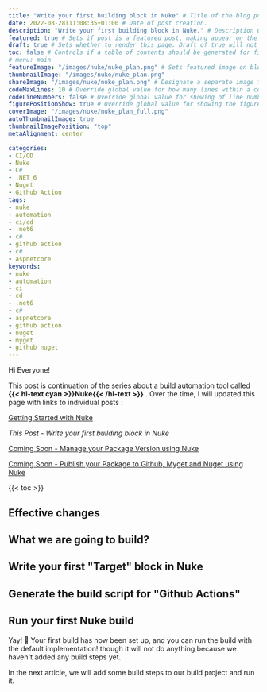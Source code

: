 ```yaml
---
title: "Write your first building block in Nuke" # Title of the blog post.
date: 2022-08-28T11:08:35+01:00 # Date of post creation.
description: "Write your first building block in Nuke." # Description used for search engine.
featured: true # Sets if post is a featured post, making appear on the home page side bar.
draft: true # Sets whether to render this page. Draft of true will not be rendered.
toc: false # Controls if a table of contents should be generated for first-level links automatically.
# menu: main
featureImage: "/images/nuke/nuke_plan.png" # Sets featured image on blog post.
thumbnailImage: "/images/nuke/nuke_plan.png"
shareImage: "/images/nuke/nuke_plan.png" # Designate a separate image for social media sharing.
codeMaxLines: 10 # Override global value for how many lines within a code block before auto-collapsing.
codeLineNumbers: false # Override global value for showing of line numbers within code block.
figurePositionShow: true # Override global value for showing the figure label.
coverImage: "/images/nuke/nuke_plan_full.png"
autoThumbnailImage: true
thumbnailImagePosition: "top"
metaAlignment: center

categories:
- CI/CD
- Nuke
- C#
- .NET 6
- Nuget
- Github Action
tags:
- nuke
- automation
- ci/cd
- .net6
- c#
- github action
- c#
- aspnetcore
keywords:
- nuke
- automation
- ci
- cd
- .net6
- c#
- aspnetcore
- github action
- nuget
- myget
- github nuget
---
```

 
Hi Everyone!

This post is continuation of the series about a build automation tool called **{{< hl-text cyan >}}Nuke{{< /hl-text >}}** . Over the time, I will updated this page with links to individual posts : 

[Getting Started with Nuke](/post/getting-started-with-nuke/)

_This Post - Write your first building block in Nuke_

[Coming Soon - Manage your Package Version using Nuke](#)

[Coming Soon - Publish your Package to Github, Myget and Nuget using Nuke](#)

{{< toc >}}
## Effective changes
## What we are going to build?
## Write your first "Target" block in Nuke
## Generate the build script for "Github Actions"
## Run your first Nuke build



Yay! 🎉 Your first build has now been set up, and you can run the build with the default implementation! though it will not do anything because we haven't added any build steps yet. 

In the next article, we will add some build steps to our build project and run it.





